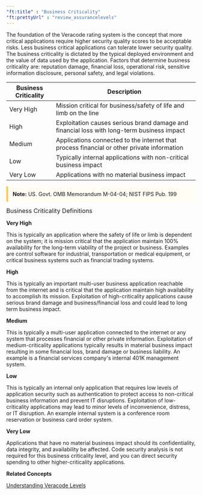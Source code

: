 ```yaml
---
"ft:title" : "Business Criticality"
"ft:prettyUrl" : "review_assurancelevels"
---
```

The foundation of the Veracode rating system is the concept that more critical applications require higher security quality scores to be acceptable risks. Less business critical applications can tolerate lower security quality. The business criticality is dictated by the typical deployed environment and the value of data used by the application. Factors that determine business criticality are: reputation damage, financial loss, operational risk, sensitive information disclosure, personal safety, and legal violations.

|Business Criticality|Description|
|--------------------|-----------|
|Very High|Mission critical for business/safety of life and limb on the line|
|High|Exploitation causes serious brand damage and financial loss with long-term business impact|
|Medium|Applications connected to the internet that process financial or other private information|
|Low|Typically internal applications with non-critical business impact|
|Very Low|Applications with no material business impact|

<p style="background-color:#FFFCF3; padding: 12px; border-left: 5px solid #F7CD55;">
<b>Note:</b> US. Govt. OMB Memorandum M-04-04; NIST FIPS Pub. 199
</p>

<p><span style="font-size: medium;">Business Criticality Definitions</span></p>

**Very High**

This is typically an application where the safety of life or limb is dependent on the system; it is mission critical that the application maintain 100% availability for the long-term viability of the project or business. Examples are control software for industrial, transportation or medical equipment, or critical business systems such as financial trading systems.

**High**

This is typically an important multi-user business application reachable from the internet and is critical that the application maintain high availability to accomplish its mission. Exploitation of high-criticality applications cause serious brand damage and business/financial loss and could lead to long term business impact.

**Medium**

This is typically a multi-user application connected to the internet or any system that processes financial or other private information. Exploitation of medium-criticality applications typically results in material business impact resulting in some financial loss, brand damage or business liability. An example is a financial services company's internal 401K management system.

**Low**

This is typically an internal only application that requires low levels of application security such as authentication to protect access to non-critical business information and prevent IT disruptions. Exploitation of low-criticality applications may lead to minor levels of inconvenience, distress, or IT disruption. An example internal system is a conference room reservation or business card order system.

**Very Low**

Applications that have no material business impact should its confidentiality, data integrity, and availability be affected. Code security analysis is not required for this business criticality level, and you can direct security spending to other higher-criticality applications.

  

<p font-size="13pt"><b>Related Concepts</b></p>

[Understanding Veracode Levels](https://docs.veracode.com/r/policy_veracodelevel)

